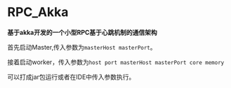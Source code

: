 # RPC_Akka
**基于akka开发的一个小型RPC基于心跳机制的通信架构**

首先启动Master,传入参数为`masterHost masterPort`。

接着启动worker，传入参数为`host port masterHost masterPort core memory`

可以打成jar包运行或者在IDE中传入参数执行。
